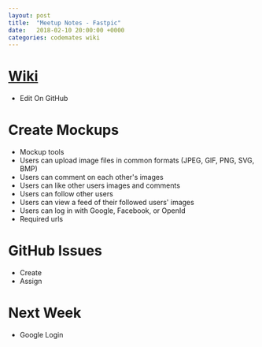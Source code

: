 ```yaml
---
layout: post
title:  "Meetup Notes - Fastpic"
date:   2018-02-10 20:00:00 +0000
categories: codemates wiki
---
```


# [Wiki](https://code-mates.github.io/wiki)

- Edit On GitHub


# Create Mockups

- Mockup tools
- Users can upload image files in common formats (JPEG, GIF, PNG, SVG, BMP)
- Users can comment on each other's images
- Users can like other users images and comments
- Users can follow other users
- Users can view a feed of their followed users' images
- Users can log in with Google, Facebook, or OpenId
- Required urls

# GitHub Issues

- Create
- Assign

# Next Week

- Google Login

